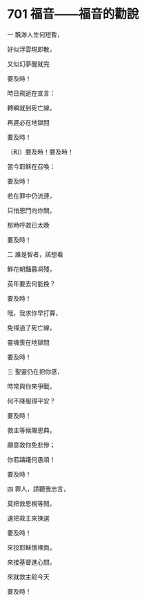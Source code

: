 # 701 福音——福音的勸說

一 飄渺人生何短暫，

好似浮雲現即散，

又似幻夢醒就完

要及時！

時日飛逝在宣言：

轉瞬就到死亡線，

再遲必在地獄間

要及時！

（和）要及時！要及時！

當今耶穌在召喚：

要及時！

若在罪中仍流連，

只怕恩門向你關，

那時呼救已太晚

要及時！

二 誰是智者，該想看

鮮花朝豔暮凋殘，

英年要去何能挽？

要及時！

哦，我求你早打算，

免得過了死亡線，

靈魂喪在地獄間

要及時！

三 聖靈仍在把你感，

時常與你來爭戰，

何不降服得平安？

要及時！

救主等候賜恩典，

願意救你免悲慘；

你若躊躇何愚頑！

要及時！

四 罪人，請聽我忠言，

莫把救恩視等閒，

速把救主來揀選

要及時！

來投耶穌懷裡面，

來接基督進心間，

來就救主趁今天

要及時！

